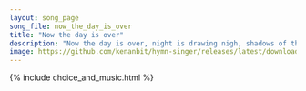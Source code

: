 ```yaml
---
layout: song_page
song_file: now_the_day_is_over
title: "Now the day is over"
description: "Now the day is over, night is drawing nigh, shadows of the evening steal across the sky.  Now the leafless landscape settles in repose, waiting for th... english secular 4part musicbyother textbyother evening autumn"
image: https://github.com/kenanbit/hymn-singer/releases/latest/download/now_the_day_is_over-trad.png
---
```


{% include choice_and_music.html %}